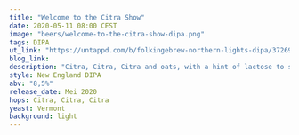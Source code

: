 ```yaml
---
title: "Welcome to the Citra Show"
date: 2020-05-11 08:00 CEST
image: "beers/welcome-to-the-citra-show-dipa.png"
tags: DIPA
ut_link: "https://untappd.com/b/folkingebrew-northern-lights-dipa/3726922"
blog_link:
description: "Citra, Citra, Citra and oats, with a hint of lactose to smoothen it out. All aboard and welcome to the Citra Show!"
style: New England DIPA
abv: "8,5%"
release_date: Mei 2020
hops: Citra, Citra, Citra
yeast: Vermont
background: light
---
```

